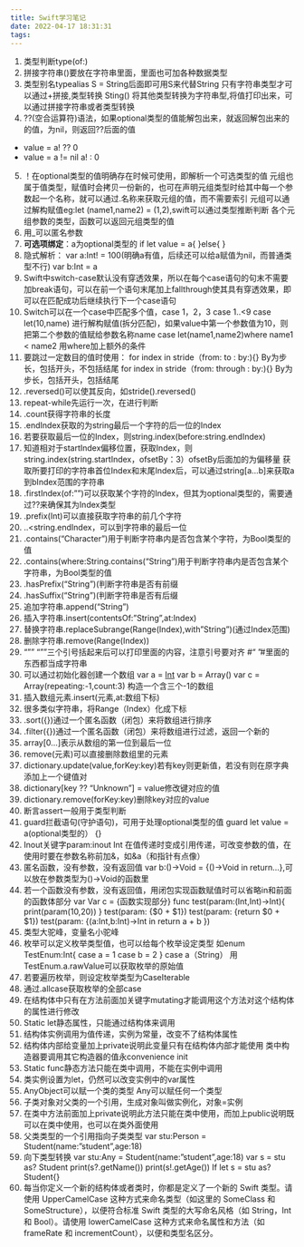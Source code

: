 ```yaml
---
title: Swift学习笔记
date: 2022-04-17 18:31:31
tags:
---
```

1. 类型判断type(of:)
2. 拼接字符串\()要放在字符串里面，里面也可加各种数据类型
3. 类型别名typealias S = String后面即可用S来代替String
只有字符串类型才可以通过+拼接,类型转换 Sting() 将其他类型转换为字符串型,将值打印出来，可以通过拼接字符串或者类型转换
4. ??(空合运算符)语法，如果optional类型的值能解包出来，就返回解包出来的的值，为nil，则返回??后面的值 
- value =  a! ?? 0
- value = a != nil a! : 0
5. ！在optional类型的值明确存在时候可使用，即解析一个可选类型的值
元组也属于值类型，赋值时会拷贝一份新的，也可在声明元组类型时给其中每一个参数起一个名称，就可以通过.名称来获取元组的值，而不需要索引
元组可以通过解构赋值eg:let (name1,name2) = (1,2),swift可以通过类型推断判断
各个元组参数的类型，函数可以返回元组类型的值
6. 用_可以匿名参数
7. **可选项绑定**：a为optional类型的
if let value  = a{
}else{
}
8. 隐式解析：
var a:Int! = 100(明确a有值，后续还可以给a赋值为nil，而普通类型不行)
var b:Int = a
9. Swift中switch-case默认没有穿透效果，所以在每个case语句的句末不需要加break语句，可以在前一个语句末尾加上fallthrough使其具有穿透效果，即可以在匹配成功后继续执行下一个case语句
10. Switch可以在一个case中匹配多个值，case 1，2，3 
case 1..<9
case let(10,name)	进行解构赋值(拆分匹配)，如果value中第一个参数值为10，则把第二个参数的值赋给参数名称name
case let(name1,name2)where name1 < name2 用where加上额外的条件
11. 要跳过一定数目的值时使用：
for index in stride（from: to : by:){}
By为步长，包括开头，不包括结尾
for index in stride（from: through : by:){}
By为步长，包括开头，包括结尾
12. .reversed()可以使其反向，如stride().reversed()
13. repeat-while先运行一次，在进行判断
14. .count获得字符串的长度
15. .endIndex获取的为string最后一个字符的后一位的Index
16. 若要获取最后一位的Index，则string.index(before:string.endIndex)
17. 知道相对于startIndex偏移位置，获取Index，则
string.index(string.startIndex，ofsetBy：3）ofsetBy后面加的为偏移量
获取所要打印的字符串首位Index和末尾Index后，可以通过string[a…b]来获取a到bIndex范围的字符串
18. .firstIndex(of:””)可以获取某个字符的Index，但其为optional类型的，需要通过??来确保其为Index类型
19. .prefix(Int)可以直接获取字符串的前几个字符
20. ..<string.endIndex，可以到字符串的最后一位
21. .contains(“Character”)用于判断字符串内是否包含某个字符，为Bool类型的值
22. .contains(where:String.contains(“String”)用于判断字符串内是否包含某个字符串，为Bool类型的值
23. .hasPrefix(“String”)(判断字符串是否有前缀
24. .hasSuffix(“String”)(判断字符串是否有后缀
25. 追加字符串.append(“String”)
26. 插入字符串.insert(contentsOf:”String”,at:Index)
27. 替换字符串.replaceSubrange(Range(Index),with”String”)(通过Index范围)
28. 删除字符串.remove(Range(Index)) 
29. “””
“””三个引号括起来后可以打印里面的内容，注意引号要对齐
#“ ”#里面的东西都当成字符串
30. 可以通过初始化器创建一个数组
var a = [Int]()
var b = Array<Int>()
var c = Array(repeating:-1,count:3)
构造一个含三个-1的数组
31.  插入数组元素.insert(元素,at:数组下标)
32. 很多类似字符串，将Range（Index）化成下标
33. .sort({})通过一个匿名函数（闭包）来将数组进行排序
34. .filter({})通过一个匿名函数（闭包）来将数组进行过滤，返回一个新的
35. array[0…]表示从数组的第一位到最后一位
36. remove(元素)可以直接删除数组里的元素
37. dictionary.update(value,forKey:key)若有key则更新值，若没有则在原字典添加上一个键值对
38. dictionary[key ?? “Unknown”] = value修改键对应的值
39. dictionary.remove(forKey:key)删除key对应的value
40. 断言assert一般用于类型判断
41. guard拦截语句(守护语句)，可用于处理optional类型的值
guard let value = a(optional类型的） {}
42. Inout关键字param:inout Int 在值传递时变成引用传递，可改变参数的值，在使用时要在参数名称前加&，如&a（和指针有点像）
43. 匿名函数，没有参数，没有返回值
var b:()->Void = {()->Void in return…},可以放在参数类型为()->Void的函数里
44. 若一个函数没有参数，没有返回值，用闭包实现函数赋值时可以省略in和前面的函数体部分
var
Var c = {函数实现部分}
func test(param:(Int,Int)->Int){
    print(param(10,20))
}
test(param: {$0 + $1})
test(param: {return $0 + $1})
test(param: {(a:Int,b:Int)->Int in
    return  a + b
})
45. 类型大驼峰，变量名小驼峰
46. 枚举可以定义枚举类型值，也可以给每个枚举设定类型
如enum TestEnum:Int{ case a = 1
case b = 2
}
case a（String）
用TestEnum.a.rawValue可以获取枚举的原始值
47. 若要遍历枚举，则设定枚举类型为CaseIterable
48. 通过.allcase获取枚举的全部case
49. 在结构体中只有在方法前面加关键字mutating才能调用这个方法对这个结构体的属性进行修改
50. Static let静态属性，只能通过结构体来调用
51. 结构体实例调用为值传递，实例为常量，改变不了结构体属性
52. 结构体内部给变量加上private说明此变量只有在结构体内部才能使用
类中构造器要调用其它构造器的值永convenience init
53. Static func静态方法只能在类中调用，不能在实例中调用
54. 类实例设置为let，仍然可以改变实例中的var属性
55. AnyObject可以赋一个类的类型
Any可以赋任何一个类型
56. 子类对象对父类的一个引用，生成对象叫做实例化，对象=实例
57. 在类中方法前面加上private说明此方法只能在类中使用，而加上public说明既可以在类中使用，也可以在类外面使用
58. 父类类型的一个引用指向子类类型
var stu:Person = Student(name:”student”,age:18)
59. 向下类型转换
var stu:Any = Student(name:”student”,age:18)
var s = stu as? Student
print(s?.getName())
print(s!.getAge())
If let s = stu as? Student{}
60. 每当你定义一个新的结构体或者类时，你都是定义了一个新的 Swift 类型。请使用 UpperCamelCase 这种方式来命名类型（如这里的 SomeClass 和 SomeStructure），以便符合标准 Swift 类型的大写命名风格（如 String，Int和 Bool）。请使用 lowerCamelCase 这种方式来命名属性和方法（如 frameRate 和 incrementCount），以便和类型名区分。

